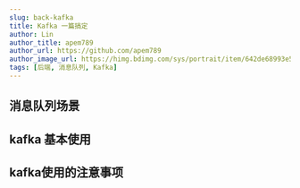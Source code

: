 ```yaml
---
slug: back-kafka
title: Kafka 一篇搞定
author: Lin
author_title: apem789
author_url: https://github.com/apem789
author_image_url: https://himg.bdimg.com/sys/portrait/item/642de68993e59da63535359f30.jpg
tags: [后端, 消息队列, Kafka]
---
```


## 消息队列场景

## kafka 基本使用

## kafka使用的注意事项
